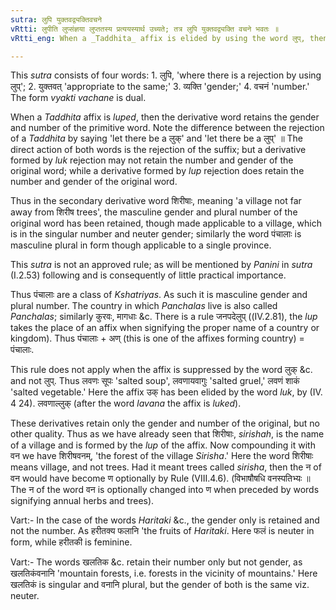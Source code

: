 ```yaml
---
sutra: लुपि युक्तवद्व्यक्तिवचने
vRtti: लुपीति लुप्संज्ञया लुप्ततस्य प्रत्ययस्यार्थ उच्यते; तत्र लुपि युक्तवद्व्यक्ति वचने भवतः ॥
vRtti_eng: When a _Taddhita_ affix is elided by using the word लुप्, then the gender and number (of the derivative word) agree with those of the original word.

---
```

This _sutra_ consists of four words: 1. लुपि, 'where there is a rejection by using लुप्'; 2. युक्तवत् 'appropriate to the same;' 3. व्यक्ति 'gender;' 4. वचनं 'number.' The form _vyakti_ _vachane_ is dual.

When a _Taddhita_ affix is _luped_, then the derivative word retains the gender and number of the primitive word. Note the difference between the rejection of a _Taddhita_ by saying 'let there be a लुक्' and 'let there be a लुप्' ॥ The direct action of both words is the rejection of the suffix; but a derivative formed by _luk_ rejection may not retain the number and gender of the original word; while a derivative formed by _lup_ rejection does retain the number and gender of the original word.

Thus in the secondary derivative word शिरीषाः, meaning 'a village not far away from शिरीष trees', the masculine gender and plural number of the original word has been retained, though made applicable to a village, which is in the singular number and neuter gender; similarly the word पंचालाः is masculine plural in form though applicable to a single province.

This _sutra_ is not an approved rule; as will be mentioned by _Panini_ in _sutra_ (I.2.53) following and is consequently of little practical importance.

Thus पंचालाः are a class of _Kshatriyas_. As such it is masculine gender and plural number. The country in which _Panchalas_ live is also called _Panchalas_; similarly कुरवः, मागधाः &c. There is a rule जनपदेलुप् ((IV.2.81), the _lup_ takes the place of an affix when signifying the proper name of a country or kingdom). Thus पंचालाः + अण् (this is one of the affixes forming country) = पंचालाः.

This rule does not apply when the affix is suppressed by the word लुक् &c. and not लुप्. Thus लवणः सूपः 'salted soup', लवणायवागुः 'salted gruel,' लवणं शाकं 'salted vegetable.' Here the affix उक् has been elided by the word _luk_, by (IV. 4 24). लवणाल्लुक् (after the word _lavana_ the affix is _luked_).

These derivatives retain only the gender and number of the original, but no other quality. Thus as we have already seen that शिरीषाः, _sirishah_, is the name of a village and is formed by the _lup_ of the affix. Now compounding it with वन we have शिरीषवनम्, 'the forest of the village _Sirisha_.' Here the word शिरीषाः means village, and not trees. Had it meant trees called _sirisha_, then the न of वन would have become  ण optionally by Rule (VIII.4.6). (विभाषौषधि वनस्पतिभ्यः ॥ The न of the word वन is optionally changed into ण when preceded by words signifying annual herbs and trees).

Vart:- In the case of the words _Haritaki_ &c., the gender only is retained and not the number. As हरीतक्य फलानि 'the fruits of _Haritaki_. Here फलं is neuter in form, while हरीतकी is feminine.

Vart:- The words खलतिक &c. retain their number only but not gender, as खलतिकंवनानि 'mountain forests, i.e. forests in the vicinity of mountains.' Here खलतिकं is singular and वनानि plural, but the gender of both is the same viz. neuter.